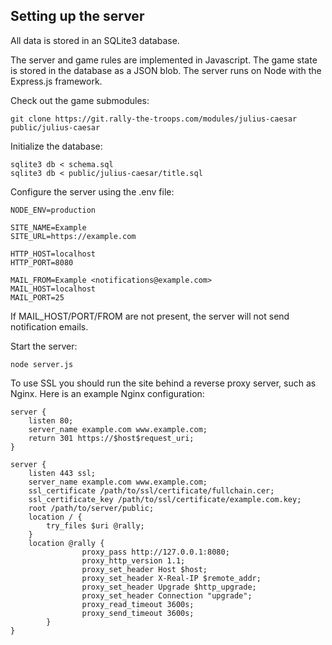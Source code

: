 ## Setting up the server

All data is stored in an SQLite3 database.

The server and game rules are implemented in Javascript.
The game state is stored in the database as a JSON blob.
The server runs on Node with the Express.js framework.

Check out the game submodules:

```
git clone https://git.rally-the-troops.com/modules/julius-caesar public/julius-caesar
```

Initialize the database:

```
sqlite3 db < schema.sql
sqlite3 db < public/julius-caesar/title.sql
```

Configure the server using the .env file:

```
NODE_ENV=production

SITE_NAME=Example
SITE_URL=https://example.com

HTTP_HOST=localhost
HTTP_PORT=8080

MAIL_FROM=Example <notifications@example.com>
MAIL_HOST=localhost
MAIL_PORT=25
```

If MAIL_HOST/PORT/FROM are not present, the server will not send notification emails.

Start the server:

```
node server.js
```

To use SSL you should run the site behind a reverse proxy server, such as Nginx.
Here is an example Nginx configuration:

```
server {
	listen 80;
	server_name example.com www.example.com;
	return 301 https://$host$request_uri;
}

server {
	listen 443 ssl;
	server_name example.com www.example.com;
	ssl_certificate /path/to/ssl/certificate/fullchain.cer;
	ssl_certificate_key /path/to/ssl/certificate/example.com.key;
	root /path/to/server/public;
	location / {
		try_files $uri @rally;
	}
	location @rally {
                proxy_pass http://127.0.0.1:8080;
                proxy_http_version 1.1;
                proxy_set_header Host $host;
                proxy_set_header X-Real-IP $remote_addr;
                proxy_set_header Upgrade $http_upgrade;
                proxy_set_header Connection "upgrade";
                proxy_read_timeout 3600s;
                proxy_send_timeout 3600s;
        }
}
```
